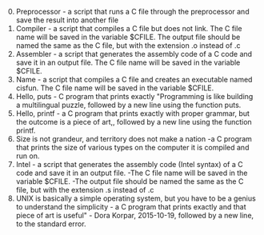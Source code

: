 0. Preprocessor - a script that runs a C file through the preprocessor and save the result into another file
1. Compiler - a script that compiles a C file but does not link. The C file name will be saved in the variable $CFILE. The output file should be named the same as the C file, but with the extension .o instead of .c
2. Assembler - a script that generates the assembly code of a C code and save it in an output file. The C file name will be saved in the variable $CFILE.
3. Name - a script that compiles a C file and creates an executable named cisfun. The C file name will be saved in the variable $CFILE.
4. Hello, puts -  C program that prints exactly "Programming is like building a multilingual puzzle, followed by a new line using the function puts.
5. Hello, printf - a C program that prints exactly with proper grammar, but the outcome is a piece of art,, followed by a new line using the function printf.
6. Size is not grandeur, and territory does not make a nation -a C program that prints the size of various types on the computer it is compiled and run on.
7. Intel - a script that generates the assembly code (Intel syntax) of a C code and save it in an output file.
	-The C file name will be saved in the variable $CFILE.
	-The output file should be named the same as the C file, but with the extension .s instead of .c  
8. UNIX is basically a simple operating system, but you have to be a genius to understand the simplicity - a C program that prints exactly and that piece of art is useful" - Dora Korpar, 2015-10-19, followed by a new line, to the standard error.
